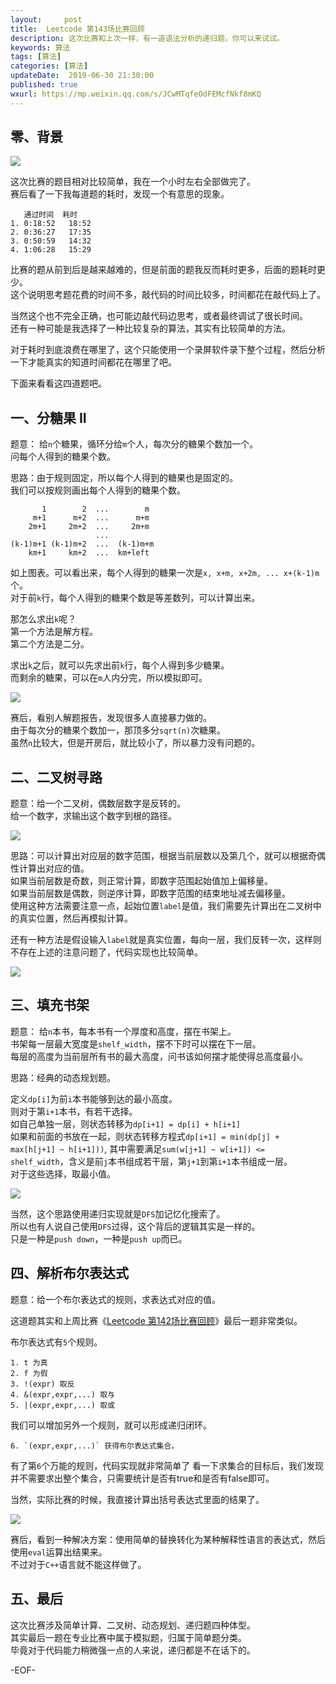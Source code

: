 ```yaml
---   
layout:     post  
title:  Leetcode 第143场比赛回顾  
description: 这次比赛和上次一样，有一道语法分析的递归题，你可以来试试。 
keywords: 算法  
tags: [算法]    
categories: [算法]  
updateDate:  2019-06-30 21:30:00  
published: true  
wxurl: https://mp.weixin.qq.com/s/JCwMTqfeOdFEMcfNkf8mKQ  
---  
```



## 零、背景  


![](https://res2019.tiankonguse.com/images/2019/06/30/001.png)


这次比赛的题目相对比较简单，我在一个小时左右全部做完了。  
赛后看了一下我每道题的耗时，发现一个有意思的现象。  


```
   通过时间  耗时  
1. 0:18:52   18:52  
2. 0:36:27   17:35  
3. 0:50:59   14:32  
4. 1:06:28   15:29  
```


比赛的题从前到后是越来越难的，但是前面的题我反而耗时更多，后面的题耗时更少。  
这个说明思考题花费的时间不多，敲代码的时间比较多，时间都花在敲代码上了。  


当然这个也不完全正确，也可能边敲代码边思考，或者最终调试了很长时间。  
还有一种可能是我选择了一种比较复杂的算法，其实有比较简单的方法。  


对于耗时到底浪费在哪里了，这个只能使用一个录屏软件录下整个过程，然后分析一下才能真实的知道时间都花在哪里了吧。  


下面来看看这四道题吧。  


## 一、分糖果 II  


题意： 给`n`个糖果，循环分给`m`个人，每次分的糖果个数加一个。  
问每个人得到的糖果个数。  


思路：由于规则固定，所以每个人得到的糖果也是固定的。  
我们可以按规则画出每个人得到的糖果个数。  


```
       1        2  ...        m
     m+1      m+2  ...      m+m
    2m+1     2m+2  ...     2m+m
                   ...
(k-1)m+1 (k-1)m+2  ...  (k-1)m+m
    km+1     km+2  ...  km+left
```


如上图表。可以看出来，每个人得到的糖果一次是`x, x+m, x+2m, ... x+(k-1)m`个。  
对于前`k`行，每个人得到的糖果个数是等差数列，可以计算出来。  


那怎么求出`k`呢？  
第一个方法是解方程。  
第二个方法是二分。  


求出`k`之后，就可以先求出前`k`行，每个人得到多少糖果。  
而剩余的糖果，可以在`m`人内分完，所以模拟即可。  


![](https://res2019.tiankonguse.com/images/2019/06/30/002.png)


赛后，看别人解题报告，发现很多人直接暴力做的。  
由于每次分的糖果个数加一，那顶多分`sqrt(n)`次糖果。  
虽然`n`比较大，但是开房后，就比较小了，所以暴力没有问题的。  


## 二、二叉树寻路  


题意：给一个二叉树，偶数层数字是反转的。  
给一个数字，求输出这个数字到根的路径。  


![](https://res2019.tiankonguse.com/images/2019/06/30/003.png)


思路：可以计算出对应层的数字范围，根据当前层数以及第几个，就可以根据奇偶性计算出对应的值。  
如果当前层数是奇数，则正常计算，即数字范围起始值加上偏移量。  
如果当前层数是偶数，则逆序计算，即数字范围的结束地址减去偏移量。  
使用这种方法需要注意一点，起始位置`label`是值，我们需要先计算出在二叉树中的真实位置，然后再模拟计算。  


还有一种方法是假设输入`label`就是真实位置，每向一层，我们反转一次，这样则不存在上述的注意问题了，代码实现也比较简单。  



![](https://res2019.tiankonguse.com/images/2019/06/30/004.png)


## 三、填充书架  


题意： 给`n`本书，每本书有一个厚度和高度，摆在书架上。    
书架每一层最大宽度是`shelf_width`，摆不下时可以摆在下一层。  
每层的高度为当前层所有书的最大高度，问书该如何摆才能使得总高度最小。  


思路：经典的动态规划题。  


定义`dp[i]`为前`i`本书能够到达的最小高度。  
则对于第`i+1`本书，有若干选择。  
如自己单独一层，则状态转移为`dp[i+1] = dp[i] + h[i+1]`  
如果和前面的书放在一起，则状态转移方程式`dp[i+1] = min(dp[j] + max[h[j+1] ~ h[i+1]))`, 其中需要满足`sum(w[j+1] ~ w[i+1]) <= shelf_width`，含义是前`j`本书组成若干层，第`j+1`到第`i+1`本书组成一层。  
对于这些选择，取最小值。  


![](https://res2019.tiankonguse.com/images/2019/06/30/005.png)


当然，这个思路使用递归实现就是`DFS`加记忆化搜索了。  
所以也有人说自己使用`DFS`过得，这个背后的逻辑其实是一样的。  
只是一种是`push down`，一种是`push up`而已。  


## 四、解析布尔表达式  


题意：给一个布尔表达式的规则，求表达式对应的值。  


这道题其实和上周比赛《[Leetcode 第142场比赛回顾](https://mp.weixin.qq.com/s/Q3IugqcNwP8n82sGn0kRLA)》最后一题非常类似。  


布尔表达式有`5`个规则。  


```
1. t 为真  
2. f 为假  
3. !(expr) 取反  
4. &(expr,expr,...) 取与  
5. |(expr,expr,...) 取或  
```

我们可以增加另外一个规则，就可以形成递归闭环。  


```
6. `(expr,expr,...)` 获得布尔表达式集合。  
```


有了第`6`个万能的规则，代码实现就非常简单了
看一下求集合的目标后，我们发现并不需要求出整个集合，只需要统计是否有true和是否有false即可。  


当然，实际比赛的时候，我直接计算出括号表达式里面的结果了。


![](https://res2019.tiankonguse.com/images/2019/06/30/006.png)


赛后，看到一种解决方案：使用简单的替换转化为某种解释性语言的表达式，然后使用`eval`运算出结果来。  
不过对于`C++`语言就不能这样做了。  


## 五、最后  


这次比赛涉及简单计算、二叉树、动态规划、递归题四种体型。  
其实最后一题在专业比赛中属于模拟题，归属于简单题分类。  
毕竟对于代码能力稍微强一点的人来说，递归都是不在话下的。  


-EOF-  

